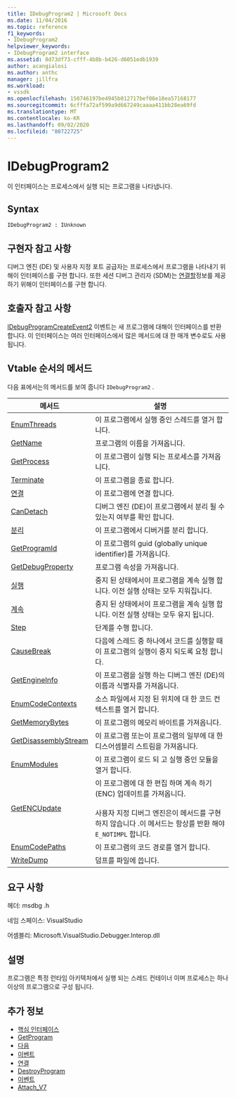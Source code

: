 ```yaml
---
title: IDebugProgram2 | Microsoft Docs
ms.date: 11/04/2016
ms.topic: reference
f1_keywords:
- IDebugProgram2
helpviewer_keywords:
- IDebugProgram2 interface
ms.assetid: 8d73df73-cfff-4b8b-b426-d6051edb1939
author: acangialosi
ms.author: anthc
manager: jillfra
ms.workload:
- vssdk
ms.openlocfilehash: 150746197be4945b012717bef08e18ea57168177
ms.sourcegitcommit: 6cfffa72af599a9d667249caaaa411bb28ea69fd
ms.translationtype: MT
ms.contentlocale: ko-KR
ms.lasthandoff: 09/02/2020
ms.locfileid: "80722725"
---
```

# <a name="idebugprogram2"></a>IDebugProgram2
이 인터페이스는 프로세스에서 실행 되는 프로그램을 나타냅니다.

## <a name="syntax"></a>Syntax

```
IDebugProgram2 : IUnknown
```

## <a name="notes-for-implementers"></a>구현자 참고 사항
 디버그 엔진 (DE) 및 사용자 지정 포트 공급자는 프로세스에서 프로그램을 나타내기 위해이 인터페이스를 구현 합니다. 또한 세션 디버그 관리자 (SDM)는 [연결할](../../../extensibility/debugger/reference/idebugprogram2-attach.md)정보를 제공 하기 위해이 인터페이스를 구현 합니다.

## <a name="notes-for-callers"></a>호출자 참고 사항
 [IDebugProgramCreateEvent2](../../../extensibility/debugger/reference/idebugprogramcreateevent2.md) 이벤트는 새 프로그램에 대해이 인터페이스를 반환 합니다. 이 인터페이스는 여러 인터페이스에서 많은 메서드에 대 한 매개 변수로도 사용 됩니다.

## <a name="methods-in-vtable-order"></a>Vtable 순서의 메서드
 다음 표에서는의 메서드를 보여 줍니다 `IDebugProgram2` .

|메서드|설명|
|------------|-----------------|
|[EnumThreads](../../../extensibility/debugger/reference/idebugprogram2-enumthreads.md)|이 프로그램에서 실행 중인 스레드를 열거 합니다.|
|[GetName](../../../extensibility/debugger/reference/idebugprogram2-getname.md)|프로그램의 이름을 가져옵니다.|
|[GetProcess](../../../extensibility/debugger/reference/idebugprogram2-getprocess.md)|이 프로그램이 실행 되는 프로세스를 가져옵니다.|
|[Terminate](../../../extensibility/debugger/reference/idebugprogram2-terminate.md)|이 프로그램을 종료 합니다.|
|[연결](../../../extensibility/debugger/reference/idebugprogram2-attach.md)|이 프로그램에 연결 합니다.|
|[CanDetach](../../../extensibility/debugger/reference/idebugprogram2-candetach.md)|디버그 엔진 (DE)이 프로그램에서 분리 될 수 있는지 여부를 확인 합니다.|
|[분리](../../../extensibility/debugger/reference/idebugprogram2-detach.md)|이 프로그램에서 디버거를 분리 합니다.|
|[GetProgramId](../../../extensibility/debugger/reference/idebugprogram2-getprogramid.md)|이 프로그램의 guid (globally unique identifier)를 가져옵니다.|
|[GetDebugProperty](../../../extensibility/debugger/reference/idebugprogram2-getdebugproperty.md)|프로그램 속성을 가져옵니다.|
|[실행](../../../extensibility/debugger/reference/idebugprogram2-execute.md)|중지 된 상태에서이 프로그램을 계속 실행 합니다. 이전 실행 상태는 모두 지워집니다.|
|[계속](../../../extensibility/debugger/reference/idebugprogram2-continue.md)|중지 된 상태에서이 프로그램을 계속 실행 합니다. 이전 실행 상태는 모두 유지 됩니다.|
|[Step](../../../extensibility/debugger/reference/idebugprogram2-step.md)|단계를 수행 합니다.|
|[CauseBreak](../../../extensibility/debugger/reference/idebugprogram2-causebreak.md)|다음에 스레드 중 하나에서 코드를 실행할 때이 프로그램의 실행이 중지 되도록 요청 합니다.|
|[GetEngineInfo](../../../extensibility/debugger/reference/idebugprogram2-getengineinfo.md)|이 프로그램을 실행 하는 디버그 엔진 (DE)의 이름과 식별자를 가져옵니다.|
|[EnumCodeContexts](../../../extensibility/debugger/reference/idebugprogram2-enumcodecontexts.md)|소스 파일에서 지정 된 위치에 대 한 코드 컨텍스트를 열거 합니다.|
|[GetMemoryBytes](../../../extensibility/debugger/reference/idebugprogram2-getmemorybytes.md)|이 프로그램의 메모리 바이트를 가져옵니다.|
|[GetDisassemblyStream](../../../extensibility/debugger/reference/idebugprogram2-getdisassemblystream.md)|이 프로그램 또는이 프로그램의 일부에 대 한 디스어셈블리 스트림을 가져옵니다.|
|[EnumModules](../../../extensibility/debugger/reference/idebugprogram2-enummodules.md)|이 프로그램이 로드 되 고 실행 중인 모듈을 열거 합니다.|
|[GetENCUpdate](../../../extensibility/debugger/reference/idebugprogram2-getencupdate.md)|이 프로그램에 대 한 편집 하며 계속 하기 (ENC) 업데이트를 가져옵니다.<br /><br /> 사용자 지정 디버그 엔진은이 메서드를 구현 하지 않습니다 .이 메서드는 항상를 반환 해야 `E_NOTIMPL` 합니다.|
|[EnumCodePaths](../../../extensibility/debugger/reference/idebugprogram2-enumcodepaths.md)|이 프로그램의 코드 경로를 열거 합니다.|
|[WriteDump](../../../extensibility/debugger/reference/idebugprogram2-writedump.md)|덤프를 파일에 씁니다.|

## <a name="requirements"></a>요구 사항
 헤더: msdbg .h

 네임 스페이스: VisualStudio

 어셈블리: Microsoft.VisualStudio.Debugger.Interop.dll

## <a name="remarks"></a>설명
 프로그램은 특정 런타임 아키텍처에서 실행 되는 스레드 컨테이너 이며 프로세스는 하나 이상의 프로그램으로 구성 됩니다.

## <a name="see-also"></a>추가 정보
- [핵심 인터페이스](../../../extensibility/debugger/reference/core-interfaces.md)
- [GetProgram](../../../extensibility/debugger/reference/idebugthread2-getprogram.md)
- [다음](../../../extensibility/debugger/reference/ienumdebugprograms2-next.md)
- [이벤트](../../../extensibility/debugger/reference/idebugportevents2-event.md)
- [연결](../../../extensibility/debugger/reference/idebugengine2-attach.md)
- [DestroyProgram](../../../extensibility/debugger/reference/idebugengine2-destroyprogram.md)
- [이벤트](../../../extensibility/debugger/reference/idebugeventcallback2-event.md)
- [Attach_V7](../../../extensibility/debugger/reference/idebugprogramnode2-attach-v7.md)
